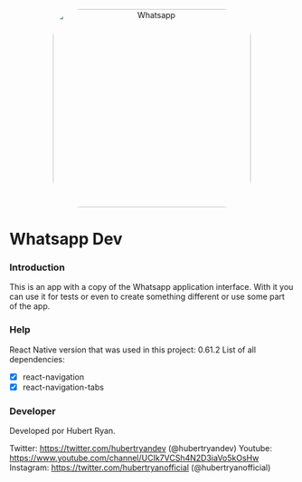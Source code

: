 <p align="center">
  <img style="border-radius: 50px;" src="https://lh3.googleusercontent.com/bYtqbOcTYOlgc6gqZ2rwb8lptHuwlNE75zYJu6Bn076-hTmvd96HH-6v7S0YUAAJXoJN" width="350" title="Whatsapp">
</p>

# Whatsapp Dev
### Introduction

This is an app with a copy of the Whatsapp application interface. With it you can use it for tests or even to create something different or use some part of the app.

### Help

React Native version that was used in this project: 0.61.2
List of all dependencies:

- [x] react-navigation
- [x] react-navigation-tabs

### Developer

Developed por Hubert Ryan.

Twitter: https://twitter.com/hubertryandev (@hubertryandev)
Youtube: https://www.youtube.com/channel/UCIk7VCSh4N2D3iaVo5kOsHw
Instagram: https://twitter.com/hubertryanofficial (@hubertryanofficial)


